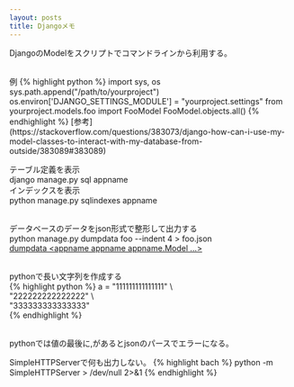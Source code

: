 ```yaml
---
layout: posts
title: Djangoメモ 
---
```

DjangoのModelをスクリプトでコマンドラインから利用する。 
  
<br/>
例
{% highlight python  %}
import sys, os
sys.path.append("/path/to/yourproject")
os.environ['DJANGO_SETTINGS_MODULE'] = "yourproject.settings"
from yourproject.models.foo import FooModel
FooModel.objects.all()
{% endhighlight %}
[参考](https://stackoverflow.com/questions/383073/django-how-can-i-use-my-model-classes-to-interact-with-my-database-from-outside/383089#383089)   
<br/>

テーブル定義を表示   
django manage.py sql appname  
インデックスを表示  
python manage.py sqlindexes appname   
<br/>
  
データベースのデータをjson形式で整形して出力する     
python manage.py dumpdata foo --indent 4 &gt; foo.json  
[dumpdata &lt;appname appname appname.Model ...&gt;](https://docs.djangoproject.com/en/1.6/ref/django-admin/#dumpdata-appname-appname-appname-model)  
<br/>
  
pythonで長い文字列を作成する  
{% highlight python  %}
a = "111111111111111" \  
    "222222222222222" \  
    "333333333333333"   
{% endhighlight %}  
<br/>
    
pythonでは値の最後に,があるとjsonのパースでエラーになる。
<br/>
   
SimpleHTTPServerで何も出力しない。
{% highlight bach  %}
python -m SimpleHTTPServer > /dev/null 2>&1
{% endhighlight %}  
